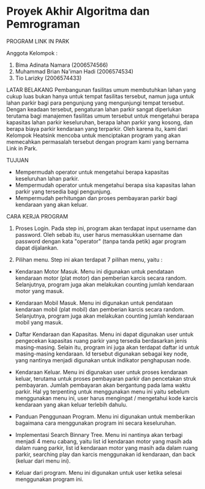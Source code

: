 # Proyek Akhir Algoritma dan Pemrograman

PROGRAM LINK IN PARK 

Anggota Kelompok :
1. Bima Adinata Namara (2006574566)
2. Muhammad Brian Na'iman Hadi (2006574534)
3. Tio Larizky (2006574433)


LATAR BELAKANG
Pembangunan fasilitas umum membutuhkan lahan yang cukup luas bukan hanya untuk tempat fasilitas tersebut, namun juga untuk lahan parkir bagi para pengunjung yang mengunjungi tempat tersebut. Dengan keadaan tersebut, pengaturan lahan parkir sangat diperlukan terutama bagi manajemen fasilitas umum tersebut untuk mengetahui berapa kapasitas lahan parkir keseluruhan, berapa lahan parkir yang kosong, dan berapa biaya parkir kendaraan yang terparkir. Oleh karena itu, kami dari Kelompok Heatsink mencoba untuk menciptakan program yang akan memecahkan permasalah tersebut dengan program kami yang bernama Link in Park. 


TUJUAN
- Mempermudah operator untuk mengetahui berapa kapasitas keseluruhan lahan parkir.
- Mempermudah operator untuk mengetahui berapa sisa kapasitas lahan parkir yang tersedia bagi 
  pengunjung.
- Mempermudah perhitungan dan proses pembayaran parkir bagi kendaraan yang akan keluar.


CARA KERJA PROGRAM
1. Proses Login. Pada step ini, program akan terdapat input username dan password. Oleh sebab itu, 
   user harus memasukkan username dan password dengan kata "operator" (tanpa tanda petik) agar program 
   dapat dijalankan.
   
2. Pilihan menu. Step ini akan terdapat 7 pilihan menu, yaitu :
  - Kendaraan Motor Masuk. Menu ini digunakan untuk pendataan kendaraan motor (plat motor) dan pemberian karcis
    secara random. Selanjutnya, program juga akan melakukan counting jumlah kendaraan motor yang masuk.
    
  - Kendaraan Mobil Masuk. Menu ini digunakan untuk pendataan kendaraan mobil (plat mobil) dan pemberian karcis
    secara random. Selanjutnya, program juga akan melakukan counting jumlah kendaraan mobil yang masuk.
    
  - Daftar Kendaraan dan Kapasitas. Menu ini dapat digunakan user untuk pengecekan kapasitas ruang parkir yang tersedia berdasarkan jenis masing-masing.     Selain itu, program ini juga akan terdapat daftar id untuk masing-masing kendaraan. Id tersebut digunakan sebagai key node, yang nantinya menjadi         digunakan untuk indikator penghapusan node.
  
  - Kendaraan Keluar. Menu ini digunakan user untuk proses kendaraan keluar, terutama untuk proses pembayaran parkir dan pencetakan struk pembayaran.         Jumlah pembayaran akan bergantung pada lama waktu parkir. Hal yg terpenting untuk menggunakan menu ini yaitu sebelum menggunakan menu ini, user harus     mengingat / mengetahui kode karcis kendaraan yang akan keluar terlebih dahulu.

  - Panduan Penggunaan Program. Menu ini digunakan untuk memberikan bagaimana cara menggunakan program ini secara keseluruhan.
  
  - Implementasi Search Binnary Tree. Menu ini nantinya akan terbagi menjadi 4 menu cabang, yaitu list id kendaraan motor yang masih ada dalam ruang
    parkir, list id kendaraan motor yang masih ada dalam ruang parkir, searching play dan karcis menggunakan id kendaraan, dan back (keluar dari menu
    ini).
    
  - Keluar dari program. Menu ini digunakan untuk user ketika selesai menggunakan program ini.
